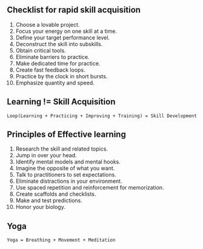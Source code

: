 ## Checklist for rapid skill acquisition

1. Choose a lovable project.
2. Focus your energy on one skill at a time.
3. Define your target performance level.
4. Deconstruct the skill into subskills.
5. Obtain critical tools.
6. Eliminate barriers to practice.
7. Make dedicated time for practice.
8. Create fast feedback loops.
9. Practice by the clock in short bursts.
10. Emphasize quantity and speed.

## Learning != Skill Acquisition

    Loop(Learning + Practicing + Improving + Training) = Skill Development

## Principles of Effective learning

1. Research the skill and related topics.
2. Jump in over your head.
3. Identify mental models and mental hooks.
4. Imagine the opposite of what you want.
5. Talk to practitioners to set expectations.
6. Eliminate distractions in your environment.
7. Use spaced repetition and reinforcement for memorization.
8. Create scaffolds and checklists.
9. Make and test predictions.
10. Honor your biology.

## Yoga

    Yoga = Breathing + Movement + Meditation


